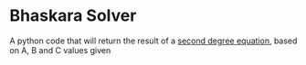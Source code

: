# Bhaskara Solver
A python code that will return the result of a [second degree equation](https://en.wikipedia.org/wiki/Quadratic_equation), based on A, B and C values given
